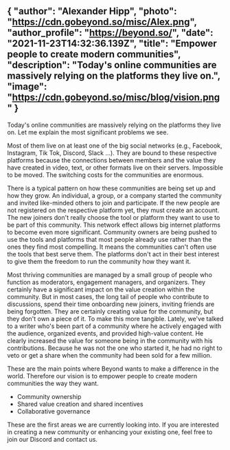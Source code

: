 {
  "author": "Alexander Hipp",
  "photo": "https://cdn.gobeyond.so/misc/Alex.png",
  "author_profile": "https://beyond.so/",
  "date": "2021-11-23T14:32:36.139Z",
  "title": "Empower people to create modern communities",
  "description": "Today's online communities are massively relying on the platforms they live on.",
  "image": "https://cdn.gobeyond.so/misc/blog/vision.png"
}
---

Today's online communities are massively relying on the platforms they live on. Let me explain the most significant problems we see.

Most of them live on at least one of the big social networks (e.g., Facebook, Instagram, Tik Tok, Discord, Slack ...). They are bound to these respective platforms because the connections between members and the value they have created in video, text, or other formats live on their servers. Impossible to be moved. The switching costs for the communities are enormous.

There is a typical pattern on how these communities are being set up and how they grow. An individual, a group, or a company started the community and invited like-minded others to join and participate. If the new people are not registered on the respective platform yet, they must create an account. The new joiners don't really choose the tool or platform they want to use to be part of this community. This network effect allows big internet platforms to become even more significant. Community owners are being pushed to use the tools and platforms that most people already use rather than the ones they find most compelling. It means the communities can't often use the tools that best serve them. The platforms don't act in their best interest to give them the freedom to run the community how they want it.

Most thriving communities are managed by a small group of people who function as moderators, engagement managers, and organizers. They certainly have a significant impact on the value creation within the community. But in most cases, the long tail of people who contribute to discussions, spend their time onboarding new joiners, inviting friends are being forgotten. They are certainly creating value for the community, but they don't own a piece of it. To make this more tangible. Lately, we've talked to a writer who's been part of a community where he actively engaged with the audience, organized events, and provided high-value content. He clearly increased the value for someone being in the community with his contributions. Because he was not the one who started it, he had no right to veto or get a share when the community had been sold for a few million.

These are the main points where Beyond wants to make a difference in the world. Therefore our vision is to empower people to create modern communities the way they want.
* Community ownership
* Shared value creation and shared incentives
* Collaborative governance

These are the first areas we are currently looking into. If you are interested in creating a new community or enhancing your existing one, feel free to join our Discord and contact us.